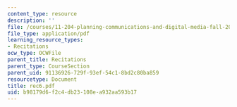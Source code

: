 ```yaml
---
content_type: resource
description: ''
file: /courses/11-204-planning-communications-and-digital-media-fall-2004/b98179d6f2c4db23108ea932aa593b17_rec6.pdf
file_type: application/pdf
learning_resource_types:
- Recitations
ocw_type: OCWFile
parent_title: Recitations
parent_type: CourseSection
parent_uid: 91136926-729f-93ef-54c1-8bd2c80ba859
resourcetype: Document
title: rec6.pdf
uid: b98179d6-f2c4-db23-108e-a932aa593b17
---
```

